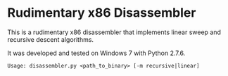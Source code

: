 Rudimentary x86 Disassembler
============================

This is a rudimentary x86 disassembler that implements linear sweep and recursive descent algorithms.

It was developed and tested on Windows 7 with Python 2.7.6.

    Usage: disassembler.py <path_to_binary> [-m recursive|linear]
